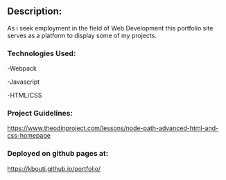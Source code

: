 ## Description:

As i seek employment in the field of Web Development this portfolio site serves as a platform to display some of my projects.

### Technologies Used:

-Webpack

-Javascript

-HTML/CSS

### Project Guidelines: 

https://www.theodinproject.com/lessons/node-path-advanced-html-and-css-homepage

### Deployed on github pages at: 

https://kbouti.github.io/portfolio/


